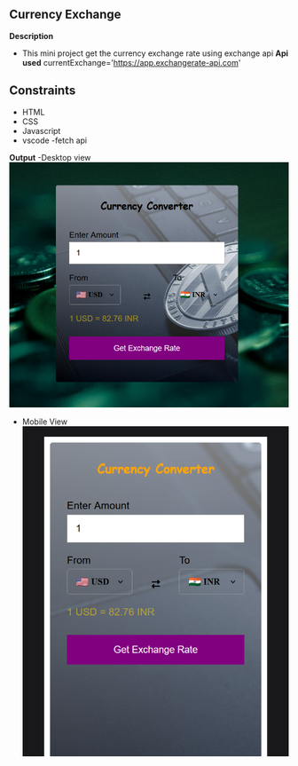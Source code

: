 ## Currency Exchange

**Description**

- This mini project get the currency exchange rate using exchange api
  **Api used**
  currentExchange='https://app.exchangerate-api.com'

## Constraints

- HTML
- CSS
- Javascript
- vscode
  -fetch api

**Output**
-Desktop view
![alt text](image.png)
- Mobile View
![alt text](image-1.png)